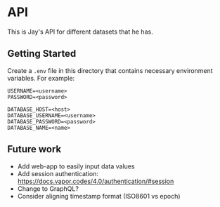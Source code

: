 # API

This is Jay's API for different datasets that he has.

## Getting Started

Create a `.env` file in this directory that contains necessary environment variables. For example:

```
USERNAME=<username>
PASSWORD=<password>

DATABASE_HOST=<host>
DATABASE_USERNAME=<username>
DATABASE_PASSWORD=<password>
DATABASE_NAME=<name>
```

## Future work

- Add web-app to easily input data values
- Add session authentication: https://docs.vapor.codes/4.0/authentication/#session
- Change to GraphQL?
- Consider aligning timestamp format (ISO8601 vs epoch)
